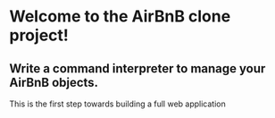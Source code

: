 # Welcome to the AirBnB clone project!

## Write a command interpreter to manage your AirBnB objects.

This is the first step towards building a full web application

